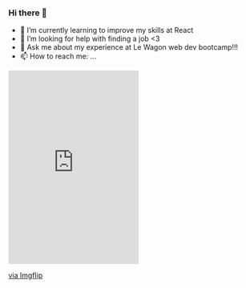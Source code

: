 ### Hi there 👋

- 🌱 I’m currently learning to improve my skills at React 
- 🤔 I’m looking for help with finding a job <3 
- 💬 Ask me about my experience at Le Wagon web dev bootcamp!!! 
- 📫 How to reach me: ...

<div style="width:260px;max-width:100%;"><div style="height:0;padding-bottom:148.46%;position:relative;"><iframe width="260" height="386" style="position:absolute;top:0;left:0;width:100%;height:100%;" frameBorder="0" src="https://imgflip.com/embed/6u5m2k"></iframe></div><p><a href="https://imgflip.com/gif/6u5m2k">via Imgflip</a></p></div>
